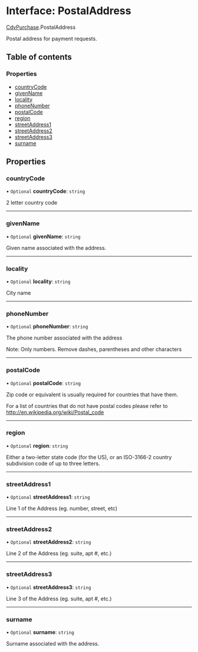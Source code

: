 # Interface: PostalAddress

[CdvPurchase](../modules/CdvPurchase.md).PostalAddress

Postal address for payment requests.

## Table of contents

### Properties

- [countryCode](CdvPurchase.PostalAddress.md#countrycode)
- [givenName](CdvPurchase.PostalAddress.md#givenname)
- [locality](CdvPurchase.PostalAddress.md#locality)
- [phoneNumber](CdvPurchase.PostalAddress.md#phonenumber)
- [postalCode](CdvPurchase.PostalAddress.md#postalcode)
- [region](CdvPurchase.PostalAddress.md#region)
- [streetAddress1](CdvPurchase.PostalAddress.md#streetaddress1)
- [streetAddress2](CdvPurchase.PostalAddress.md#streetaddress2)
- [streetAddress3](CdvPurchase.PostalAddress.md#streetaddress3)
- [surname](CdvPurchase.PostalAddress.md#surname)

## Properties

### countryCode

• `Optional` **countryCode**: `string`

2 letter country code

___

### givenName

• `Optional` **givenName**: `string`

Given name associated with the address.

___

### locality

• `Optional` **locality**: `string`

City name

___

### phoneNumber

• `Optional` **phoneNumber**: `string`

The phone number associated with the address

Note: Only numbers. Remove dashes, parentheses and other characters

___

### postalCode

• `Optional` **postalCode**: `string`

Zip code or equivalent is usually required for countries that have them.

For a list of countries that do not have postal codes please refer to http://en.wikipedia.org/wiki/Postal_code

___

### region

• `Optional` **region**: `string`

Either a two-letter state code (for the US), or an ISO-3166-2 country subdivision code of up to three letters.

___

### streetAddress1

• `Optional` **streetAddress1**: `string`

Line 1 of the Address (eg. number, street, etc)

___

### streetAddress2

• `Optional` **streetAddress2**: `string`

Line 2 of the Address (eg. suite, apt #, etc.)

___

### streetAddress3

• `Optional` **streetAddress3**: `string`

Line 3 of the Address (eg. suite, apt #, etc.)

___

### surname

• `Optional` **surname**: `string`

Surname associated with the address.
